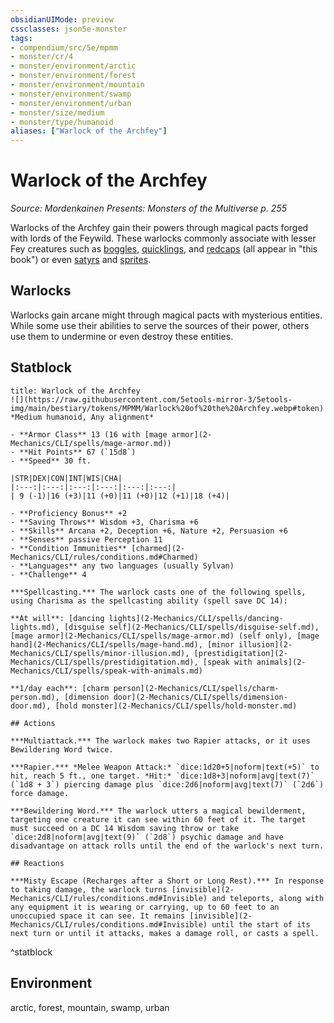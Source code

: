 ```yaml
---
obsidianUIMode: preview
cssclasses: json5e-monster
tags:
- compendium/src/5e/mpmm
- monster/cr/4
- monster/environment/arctic
- monster/environment/forest
- monster/environment/mountain
- monster/environment/swamp
- monster/environment/urban
- monster/size/medium
- monster/type/humanoid
aliases: ["Warlock of the Archfey"]
---
```

# Warlock of the Archfey
*Source: Mordenkainen Presents: Monsters of the Multiverse p. 255*  

Warlocks of the Archfey gain their powers through magical pacts forged with lords of the Feywild. These warlocks commonly associate with lesser Fey creatures such as [boggles](2-Mechanics/CLI/bestiary/fey/boggle-mpmm.md), [quicklings](2-Mechanics/CLI/bestiary/fey/quickling-mpmm.md), and [redcaps](2-Mechanics/CLI/bestiary/fey/redcap-mpmm.md) (all appear in "this book") or even [satyrs](2-Mechanics/CLI/bestiary/fey/satyr.md) and [sprites](2-Mechanics/CLI/bestiary/fey/sprite.md).

## Warlocks

Warlocks gain arcane might through magical pacts with mysterious entities. While some use their abilities to serve the sources of their power, others use them to undermine or even destroy these entities.

## Statblock

```ad-statblock
title: Warlock of the Archfey
![](https://raw.githubusercontent.com/5etools-mirror-3/5etools-img/main/bestiary/tokens/MPMM/Warlock%20of%20the%20Archfey.webp#token)
*Medium humanoid, Any alignment*

- **Armor Class** 13 (16 with [mage armor](2-Mechanics/CLI/spells/mage-armor.md))
- **Hit Points** 67 (`15d8`)
- **Speed** 30 ft.

|STR|DEX|CON|INT|WIS|CHA|
|:---:|:---:|:---:|:---:|:---:|:---:|
| 9 (-1)|16 (+3)|11 (+0)|11 (+0)|12 (+1)|18 (+4)|

- **Proficiency Bonus** +2
- **Saving Throws** Wisdom +3, Charisma +6
- **Skills** Arcana +2, Deception +6, Nature +2, Persuasion +6
- **Senses** passive Perception 11
- **Condition Immunities** [charmed](2-Mechanics/CLI/rules/conditions.md#Charmed)
- **Languages** any two languages (usually Sylvan)
- **Challenge** 4

***Spellcasting.*** The warlock casts one of the following spells, using Charisma as the spellcasting ability (spell save DC 14): 

**At will**: [dancing lights](2-Mechanics/CLI/spells/dancing-lights.md), [disguise self](2-Mechanics/CLI/spells/disguise-self.md), [mage armor](2-Mechanics/CLI/spells/mage-armor.md) (self only), [mage hand](2-Mechanics/CLI/spells/mage-hand.md), [minor illusion](2-Mechanics/CLI/spells/minor-illusion.md), [prestidigitation](2-Mechanics/CLI/spells/prestidigitation.md), [speak with animals](2-Mechanics/CLI/spells/speak-with-animals.md)

**1/day each**: [charm person](2-Mechanics/CLI/spells/charm-person.md), [dimension door](2-Mechanics/CLI/spells/dimension-door.md), [hold monster](2-Mechanics/CLI/spells/hold-monster.md)

## Actions

***Multiattack.*** The warlock makes two Rapier attacks, or it uses Bewildering Word twice.

***Rapier.*** *Melee Weapon Attack:* `dice:1d20+5|noform|text(+5)` to hit, reach 5 ft., one target. *Hit:* `dice:1d8+3|noform|avg|text(7)` (`1d8 + 3`) piercing damage plus `dice:2d6|noform|avg|text(7)` (`2d6`) force damage.

***Bewildering Word.*** The warlock utters a magical bewilderment, targeting one creature it can see within 60 feet of it. The target must succeed on a DC 14 Wisdom saving throw or take `dice:2d8|noform|avg|text(9)` (`2d8`) psychic damage and have disadvantage on attack rolls until the end of the warlock's next turn.

## Reactions

***Misty Escape (Recharges after a Short or Long Rest).*** In response to taking damage, the warlock turns [invisible](2-Mechanics/CLI/rules/conditions.md#Invisible) and teleports, along with any equipment it is wearing or carrying, up to 60 feet to an unoccupied space it can see. It remains [invisible](2-Mechanics/CLI/rules/conditions.md#Invisible) until the start of its next turn or until it attacks, makes a damage roll, or casts a spell.
```
^statblock

## Environment

arctic, forest, mountain, swamp, urban
